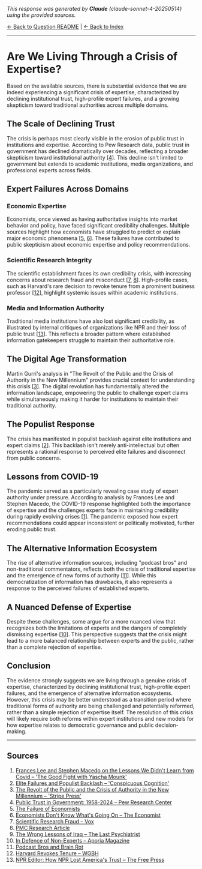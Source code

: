 <!-- 
Generated by: claude
Model: claude-sonnet-4-20250514
Prompt type: sources
Generated at: 2025-06-07T16:05:43.867188
-->

*This response was generated by **Claude** (claude-sonnet-4-20250514) using the provided sources.*

[← Back to Question README](README.md) | [← Back to Index](../README.md)

---

# Are We Living Through a Crisis of Expertise?

Based on the available sources, there is substantial evidence that we are indeed experiencing a significant crisis of expertise, characterized by declining institutional trust, high-profile expert failures, and a growing skepticism toward traditional authorities across multiple domains.

## The Scale of Declining Trust

The crisis is perhaps most clearly visible in the erosion of public trust in institutions and expertise. According to Pew Research data, public trust in government has declined dramatically over decades, reflecting a broader skepticism toward institutional authority [[4](https://www.pewresearch.org/politics/2024/06/24/public-trust-in-government-1958-2024/)]. This decline isn't limited to government but extends to academic institutions, media organizations, and professional experts across fields.

## Expert Failures Across Domains

### Economic Expertise
Economists, once viewed as having authoritative insights into market behavior and policy, have faced significant credibility challenges. Multiple sources highlight how economists have struggled to predict or explain major economic phenomena [[5](https://www.notonyourteam.co.uk/p/the-failure-of-economists), [6](https://www.economist.com/finance-and-economics/2025/04/24/economists-dont-know-whats-going-on)]. These failures have contributed to public skepticism about economic expertise and policy recommendations.

### Scientific Research Integrity
The scientific establishment faces its own credibility crisis, with increasing concerns about research fraud and misconduct [[7](https://www.vox.com/future-perfect/368350/scientific-research-fraud-crime-jail-time), [8](https://pmc.ncbi.nlm.nih.gov/articles/PMC10581498/)]. High-profile cases, such as Harvard's rare decision to revoke tenure from a prominent business professor [[12](https://www.wgbh.org/news/education-news/2025-05-25/in-extremely-rare-move-harvard-revokes-tenure-and-cuts-ties-with-star-business-professor)], highlight systemic issues within academic institutions.

### Media and Information Authority
Traditional media institutions have also lost significant credibility, as illustrated by internal critiques of organizations like NPR and their loss of public trust [[13](https://www.thefp.com/p/npr-editor-how-npr-lost-americas-trust)]. This reflects a broader pattern where established information gatekeepers struggle to maintain their authoritative role.

## The Digital Age Transformation

Martin Gurri's analysis in "The Revolt of the Public and the Crisis of Authority in the New Millennium" provides crucial context for understanding this crisis [[3](https://www.google.com/books/edition/The_Revolt_of_the_Public_and_the_Crisis/qD-1vAEACAAJ)]. The digital revolution has fundamentally altered the information landscape, empowering the public to challenge expert claims while simultaneously making it harder for institutions to maintain their traditional authority.

## The Populist Response

The crisis has manifested in populist backlash against elite institutions and expert claims [[2](https://www.conspicuouscognition.com/p/elite-failures-and-populist-backlash)]. This backlash isn't merely anti-intellectual but often represents a rational response to perceived elite failures and disconnect from public concerns.

## Lessons from COVID-19

The pandemic served as a particularly revealing case study of expert authority under pressure. According to analysis by Frances Lee and Stephen Macedo, the COVID-19 response highlighted both the importance of expertise and the challenges experts face in maintaining credibility during rapidly evolving crises [[1](https://yaschamounk.substack.com/p/frances-lee-and-stephen-macedo)]. The pandemic exposed how expert recommendations could appear inconsistent or politically motivated, further eroding public trust.

## The Alternative Information Ecosystem

The rise of alternative information sources, including "podcast bros" and non-traditional commentators, reflects both the crisis of traditional expertise and the emergence of new forms of authority [[11](https://ncofnas.com/p/podcast-bros-and-brain-rot)]. While this democratization of information has drawbacks, it also represents a response to the perceived failures of established experts.

## A Nuanced Defense of Expertise

Despite these challenges, some argue for a more nuanced view that recognizes both the limitations of experts and the dangers of completely dismissing expertise [[10](https://www.aporiamagazine.com/p/in-defence-of-non-experts)]. This perspective suggests that the crisis might lead to a more balanced relationship between experts and the public, rather than a complete rejection of expertise.

## Conclusion

The evidence strongly suggests we are living through a genuine crisis of expertise, characterized by declining institutional trust, high-profile expert failures, and the emergence of alternative information ecosystems. However, this crisis may be better understood as a transition period where traditional forms of authority are being challenged and potentially reformed, rather than a simple rejection of expertise itself. The resolution of this crisis will likely require both reforms within expert institutions and new models for how expertise relates to democratic governance and public decision-making.

---

## Sources

1. [Frances Lee and Stephen Macedo on the Lessons We Didn't Learn from Covid – 'The Good Fight with Yascha Mounk'](https://yaschamounk.substack.com/p/frances-lee-and-stephen-macedo)
2. [Elite Failures and Populist Backlash – 'Conspicuous Cognition'](https://www.conspicuouscognition.com/p/elite-failures-and-populist-backlash)
3. [The Revolt of the Public and the Crisis of Authority in the New Millennium – 'Stripe Press'](https://www.google.com/books/edition/The_Revolt_of_the_Public_and_the_Crisis/qD-1vAEACAAJ)
4. [Public Trust in Government: 1958-2024 – Pew Research Center](https://www.pewresearch.org/politics/2024/06/24/public-trust-in-government-1958-2024/)
5. [The Failure of Economists](https://www.notonyourteam.co.uk/p/the-failure-of-economists)
6. [Economists Don't Know What's Going On – The Economist](https://www.economist.com/finance-and-economics/2025/04/24/economists-dont-know-whats-going-on)
7. [Scientific Research Fraud – Vox](https://www.vox.com/future-perfect/368350/scientific-research-fraud-crime-jail-time)
8. [PMC Research Article](https://pmc.ncbi.nlm.nih.gov/articles/PMC10581498/)
9. [The Wrong Lessons of Iraq – The Last Psychiatrist](https://thelastpsychiatrist.com/2007/05/the_wrong_lessons_of_iraq.html)
10. [In Defence of Non-Experts – Aporia Magazine](https://www.aporiamagazine.com/p/in-defence-of-non-experts)
11. [Podcast Bros and Brain Rot](https://ncofnas.com/p/podcast-bros-and-brain-rot)
12. [Harvard Revokes Tenure – WGBH](https://www.wgbh.org/news/education-news/2025-05-25/in-extremely-rare-move-harvard-revokes-tenure-and-cuts-ties-with-star-business-professor)
13. [NPR Editor: How NPR Lost America's Trust – The Free Press](https://www.thefp.com/p/npr-editor-how-npr-lost-americas-trust)